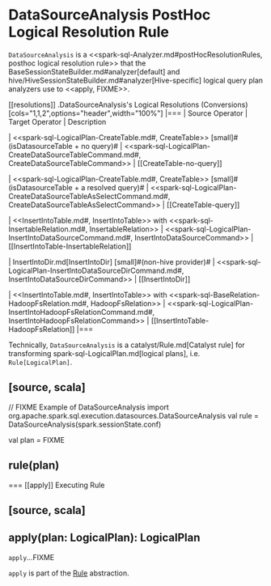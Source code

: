 # DataSourceAnalysis PostHoc Logical Resolution Rule

`DataSourceAnalysis` is a <<spark-sql-Analyzer.md#postHocResolutionRules, posthoc logical resolution rule>> that the BaseSessionStateBuilder.md#analyzer[default] and hive/HiveSessionStateBuilder.md#analyzer[Hive-specific] logical query plan analyzers use to <<apply, FIXME>>.

[[resolutions]]
.DataSourceAnalysis's Logical Resolutions (Conversions)
[cols="1,1,2",options="header",width="100%"]
|===
| Source Operator
| Target Operator
| Description

| <<spark-sql-LogicalPlan-CreateTable.md#, CreateTable>> [small]#(isDatasourceTable + no query)#
| <<spark-sql-LogicalPlan-CreateDataSourceTableCommand.md#, CreateDataSourceTableCommand>>
| [[CreateTable-no-query]]

| <<spark-sql-LogicalPlan-CreateTable.md#, CreateTable>> [small]#(isDatasourceTable + a resolved query)#
| <<spark-sql-LogicalPlan-CreateDataSourceTableAsSelectCommand.md#, CreateDataSourceTableAsSelectCommand>>
| [[CreateTable-query]]

| <<InsertIntoTable.md#, InsertIntoTable>> with <<spark-sql-InsertableRelation.md#, InsertableRelation>>
| <<spark-sql-LogicalPlan-InsertIntoDataSourceCommand.md#, InsertIntoDataSourceCommand>>
| [[InsertIntoTable-InsertableRelation]]

| InsertIntoDir.md[InsertIntoDir] [small]#(non-hive provider)#
| <<spark-sql-LogicalPlan-InsertIntoDataSourceDirCommand.md#, InsertIntoDataSourceDirCommand>>
| [[InsertIntoDir]]

| <<InsertIntoTable.md#, InsertIntoTable>> with <<spark-sql-BaseRelation-HadoopFsRelation.md#, HadoopFsRelation>>
| <<spark-sql-LogicalPlan-InsertIntoHadoopFsRelationCommand.md#, InsertIntoHadoopFsRelationCommand>>
| [[InsertIntoTable-HadoopFsRelation]]
|===

Technically, `DataSourceAnalysis` is a catalyst/Rule.md[Catalyst rule] for transforming spark-sql-LogicalPlan.md[logical plans], i.e. `Rule[LogicalPlan]`.

[source, scala]
----
// FIXME Example of DataSourceAnalysis
import org.apache.spark.sql.execution.datasources.DataSourceAnalysis
val rule = DataSourceAnalysis(spark.sessionState.conf)

val plan = FIXME

rule(plan)
----

=== [[apply]] Executing Rule

[source, scala]
----
apply(plan: LogicalPlan): LogicalPlan
----

`apply`...FIXME

`apply` is part of the [Rule](catalyst/Rule.md#apply) abstraction.
